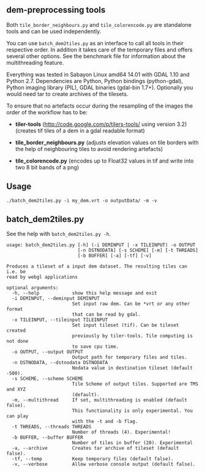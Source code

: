 ## dem-preprocessing tools

Both `tile_border_neighbours.py` and `tile_colorencode.py` are standalone tools and can be used independently. 

You can use `batch_dem2tiles.py` as an interface to call all tools in their respective order.
In addition it takes care of the temporary files and offers several other options.
See the benchmark file for information about the multithreading feature.

Everything was tested in Sabayon Linux amd64 14.01 with GDAL 1.10 and Python 2.7.
Dependencies are Python, Python bindings (python-gdal), Python imaging library (PIL), GDAL binaries (gdal-bin 1.7+).
Optionally you would need tar to create archives of the tilesets.

To ensure that no artefacts occur during the resampling of the images the order of the workflow has to be:

* __tiler-tools__ (http://code.google.com/p/tilers-tools/ using version 3.2)
(creates tif tiles of a dem in a gdal readable format)

* __tile_border_neighbours.py__ 
(adjusts elevation values on tile borders with the help of neighbouring tiles to avoid rendering artefacts)

* __tile_colorencode.py__
(encodes up to Float32 values in tif and write into two 8 bit bands of a png)


## Usage

```
./batch_dem2tiles.py -i my_dem.vrt -o outputData/ -m -v
```

## batch_dem2tiles.py

See the help with `batch_dem2tiles.py -h`.

```
usage: batch_dem2tiles.py [-h] (-i DEMINPUT | -x TILEINPUT) -o OUTPUT
                          [-n DSTNODATA] [-s SCHEME] [-m] [-t THREADS]
                          [-b BUFFER] [-a] [-tf] [-v]

Produces a tileset of a input dem dataset. The resulting tiles can i.e. be
read by webgl applications

optional arguments:
  -h, --help            show this help message and exit
  -i DEMINPUT, --deminput DEMINPUT
                        Set input raw dem. Can be *vrt or any other format
                        that can be read by gdal.
  -x TILEINPUT, --tileinput TILEINPUT
                        Set input tileset (tif). Can be tileset created
                        previously by tiler-tools. Tile computing is not done
                        to save cpu time.
  -o OUTPUT, --output OUTPUT
                        Output path for temporary files and tiles.
  -n DSTNODATA, --dstnodata DSTNODATA
                        Nodata value in destination tileset (default -500).
  -s SCHEME, --scheme SCHEME
                        Tile Scheme of output tiles. Supported are TMS and XYZ
                        (default).
  -m, --multithread     If set, multithreading is enabled (default false).
                        This functionality is only experimental. You can play
                        with the -t and -b flag.
  -t THREADS, --threads THREADS
                        Number of threads (4). Experimental!
  -b BUFFER, --buffer BUFFER
                        Number of tiles in buffer (20). Experimental
  -a, --archive         Creates tar archive of tileset (default false).
  -tf, --temp           Keep temporary files (default false).
  -v, --verbose         Allow verbose console output (default false).
```



